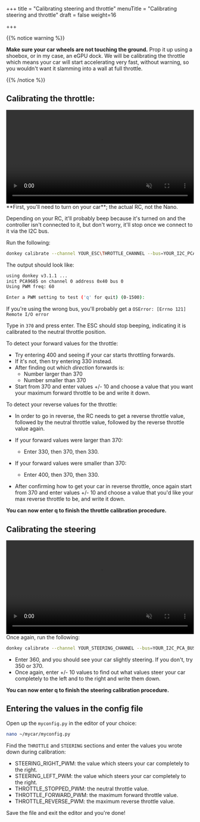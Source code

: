 +++
title = "Calibrating steering and throttle"
menuTitle = "Calibrating steering and throttle"
draft = false
weight=16

+++

{{% notice warning %}}

**Make sure your car wheels are not touching the ground.** Prop it up using a shoebox, or in my case, an eGPU dock. We will be calibrating the throttle which means your car will start accelerating very fast, without warning, so you wouldn't want it slamming into a wall at full throttle.

{{% /notice %}}

## Calibrating the throttle:

<center><video controls src="/video/throttle_calibration.mp4" autoplay muted loop width=100%></video></center>
**First, you'll need to turn on your car**; the actual RC, not the Nano.

Depending on your RC, it'll probably beep because it's turned on and the controller isn't connected to it, but don't worry, it'll stop once we connect to it via the I2C bus.

Run the following:

```bash
donkey calibrate --channel YOUR_ESC\THROTTLE_CHANNEL --bus=YOUR_I2C_PCA_BUS
```

The output should look like:

```bash
using donkey v3.1.1 ...
init PCA9685 on channel 0 address 0x40 bus 0
Using PWM freq: 60

Enter a PWM setting to test ('q' for quit) (0-1500):
```

If you're using the wrong bus, you'll probably get a `OSError: [Errno 121] Remote I/O error`

Type in `370` and press enter. The ESC should stop beeping, indicating it is calibrated to the neutral throttle position.

To detect your forward values for the throttle:

- Try entering 400 and seeing if your car starts throttling forwards.
- If it's not, then try entering 330 instead.
- After finding out which *direction* forwards is:
  - Number larger than 370
  - Number smaller than 370
- Start from 370 and enter values +/- 10 and choose a value that you want your maximum forward throttle to be and write it down.

To detect your reverse values for the throttle:

- In order to go in reverse, the RC needs to get a reverse throttle value, followed by the neutral throttle value, followed by the reverse throttle value again.

- If your forward values were larger than 370:
  - Enter 330, then 370, then 330.
- If your forward values were smaller than 370:
  - Enter 400, then 370, then 330.
- After confirming how to get your car in reverse throttle, once again start from 370 and enter values +/- 10 and choose a value that you'd like your max reverse throttle to be, and write it down.

**You can now enter q to finish the throttle calibration procedure.**

## Calibrating the steering

<center><video controls src="/video/steering_calibration.mp4" autoplay muted loop width=100%></video></center>
Once again, run the following:

```bash
donkey calibrate --channel YOUR_STEERING_CHANNEL --bus=YOUR_I2C_PCA_BUS
```

- Enter 360, and you should see your car slightly steering. If you don't, try 350 or 370.
- Once again, enter +/- 10 values to find out what values steer your car completely to the left and to the right and write them down.

**You can now enter q to finish the steering calibration procedure.**

## Entering the values in the config file

Open up the `myconfig.py` in the editor of your choice:

```bash
nano ~/mycar/myconfig.py
```

Find the `THROTTLE` and `STEERING` sections and enter the values you wrote down during calibration:

- STEERING_RIGHT_PWM: the value which steers your car completely to the right.
- STEERING_LEFT_PWM: the value which steers your car completely to the right.
- THROTTLE_STOPPED_PWM: the neutral throttle value.
- THROTTLE_FORWARD_PWM: the maximum forward throttle value.
- THROTTLE_REVERSE_PWM: the maximum reverse throttle value.

Save the file and exit the editor and you're done!